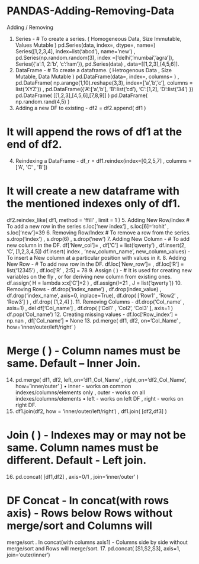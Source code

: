 # PANDAS-Adding-Removing-Data
Adding / Removing 
1. Series - # To create a series. ( Homogeneous Data, Size Immutable, Values Mutable )
pd.Series(data, index=, dtype=, name=) 
Series([1,2,3,4], index=list(‘abcd’), name=’new’) ,
pd.Series(np.random.random(3), index =[‘delhi’,’mumbai’,’agra’]), 
Series({‘a’:1, 2:’b’, ‘c’:’ram’}), 
pd.Series(data) , data=[[1,2,3],[4,5,6]]. 
2. DataFrame - # To create a dataframe. ( Hetrogenous Data , Size Mutable, Data Mutable ) 
pd.DataFrame(data=, index=, columns= ) , 
pd.DataFrame( np.arange(1,10).reshape(3,3), index=[‘a’,’b’,’c’], columns = list(‘XYZ’)) , 
pd.DataFrame({‘A’:[‘a’,’b’], ‘B’:list(‘cd’), ‘C’:[1,2], ‘D’:list(‘34’) })
pd.DataFrame( [[1,2,3],[4,5,6],[7,8,9]] ) 
pd.DataFrame( np.random.rand(4,5) ) 
3. Adding a new DF to existing - df2 = df2.append( df1 ) 
 # It will append the rows of df1 at the end of df2. 
4. Reindexing a DataFrame - df_r = df1.reindex(index=[0,2,5,7] , columns = ['A', 'C' , 'B']) 
# It will create a new dataframe with the mentioned indexes only of df1. 
df2.reindex_like( df1, method = ‘ffill’ , limit = 1 )
5. Adding New Row/Index # To add a new row in the series 
s.loc[‘new index’] , 
s.loc[6]=’rohit’ , 
s.loc[‘new’]=39 
6. Removing Row/Index # To remove a row from the series. 
s.drop(‘index’) , 
s.drop(6) , 
s.drop(‘new’) 
7. Adding New Column - # To add new column in the DF. 
df[‘New_col’]= , 
df[‘C’] = list(‘qwerty’) , 
df.insert(2, ‘C’, [1,2,3,4,5]) 
df.insert( index , ‘new_column_name’, new_column_values) - To insert a New column at a particular 
position with values in it.
8. Adding New Row - # To add new row in the DF. 
df.loc[‘New_row’]= , 
df.loc[‘R’] = list(‘12345’) , 
df.loc[‘R’ , 2:5] = 78 
9. Assign ( ) - # It is used for creating new variables on the fly , or for deriving new 
column from existing ones. 
df.assign( H = lambda x:x[‘C’]+2 ) , 
df.assign(I=21 , J = list(‘qwerty’)) 
10. Removing Rows - 
df.drop(‘index_name’) , 
df.drop(index_value) , 
df.drop(‘index_name’, axis=0, inplace=True), 
df.drop( [‘Row1’ , ‘Row2’ , ‘Row3’] ) , df.drop( [1,2,4] ). 
11. Removing Columns - 
df.drop(‘Col_name’ , axis=1) , 
del df[‘Col_name’] , 
df.drop( [‘Col1’ , ‘Col2’, ‘Col3’ ], axis=1 ) 
df.pop(‘Col_name’) 
12. Creating missing values - 
df.loc[‘Row_index’] = np.nan , 
df[‘Col_name’] = None
13. pd.merge( df1, df2, on=’Col_Name’ , how=’inner/outer/left/right’ ) 
# Merge ( ) - Column names must be same. Default – Inner Join.
14. pd.merge( df1, df2, left_on=’df1_Col_Name’ , right_on=’df2_Col_Name’, how=’inner/outer’ ) 
• inner - works on common indexes/columns/elements only , outer - works on all 
indexes/columns/elements
• left - works on left DF , right - works on right DF. 
15. df1.join(df2, how = ‘inner/outer/left/right’) , df1.join( [df2,df3] ) 
# Join ( ) - Indexes may or may not be same. Column names must be different. Default - Left join.
16. pd.concat( [df1,df2] , axis=0/1 , join=’inner/outer’ ) 
# DF Concat - In concat(with rows axis) - Rows below Rows without merge/sort and Columns will 
merge/sort . In concat(with columns axis1) - Columns side by side without merge/sort and Rows will 
merge/sort.
17. pd.concat( [S1,S2,S3], axis=1, join=’outer/inner’) 

